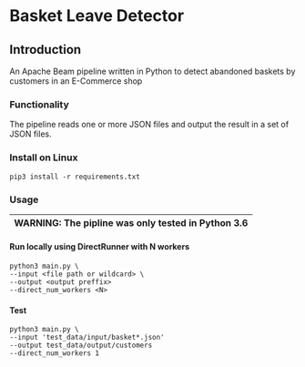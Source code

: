 # Basket Leave Detector

## Introduction

An Apache Beam pipeline written in Python to detect abandoned baskets by customers in an E-Commerce shop

### Functionality
The pipeline reads one or more JSON files and output the result in a set of JSON files.

### Install on Linux
```
pip3 install -r requirements.txt
```

### Usage
| WARNING: The pipline was only tested in Python 3.6 |
| --- |

#### Run locally using DirectRunner with N workers 
```
python3 main.py \
--input <file path or wildcard> \
--output <output preffix>
--direct_num_workers <N>
```

#### Test
```
python3 main.py \
--input 'test_data/input/basket*.json'
--output test_data/output/customers
--direct_num_workers 1

